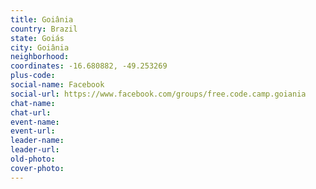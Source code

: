 ```yaml
---
title: Goiânia
country: Brazil
state: Goiás
city: Goiânia
neighborhood: 
coordinates: -16.680882, -49.253269
plus-code:
social-name: Facebook
social-url: https://www.facebook.com/groups/free.code.camp.goiania
chat-name:
chat-url:
event-name:
event-url:
leader-name:
leader-url:
old-photo: 
cover-photo:
---
```

